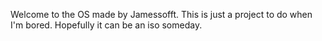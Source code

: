 Welcome to the OS made by Jamessofft. This is just a project to do when I'm bored. Hopefully it can be an iso someday.
